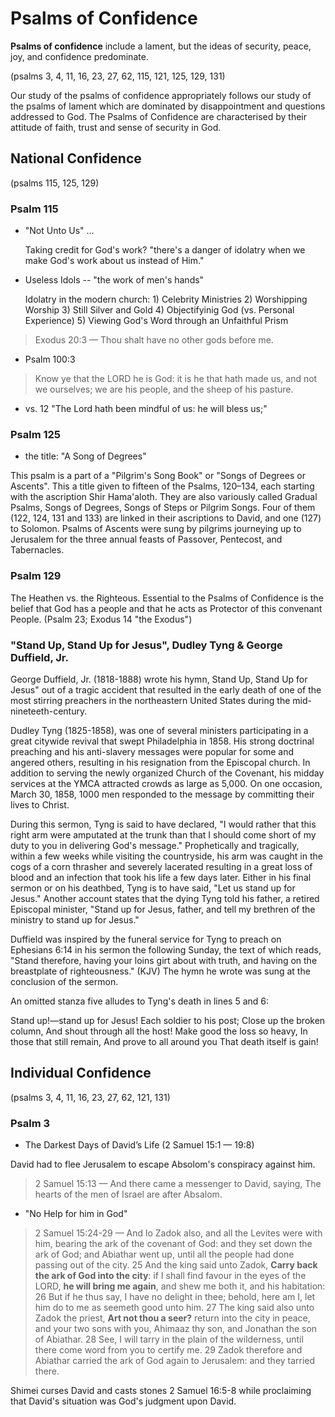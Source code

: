 # Psalms of Confidence

**Psalms of confidence** include a lament, but the ideas of security, peace, joy, and confidence predominate. 

(psalms 3, 4, 11, 16, 23, 27, 62, 115, 121, 125, 129, 131)

Our study of the psalms of confidence appropriately follows our study of the psalms of lament which are dominated by disappointment and questions addressed to God. The Psalms of Confidence are characterised by their attitude of faith, trust and sense of security in God.

## National Confidence

(psalms 115, 125, 129)

### Psalm 115

- "Not Unto Us" ... 
	
	Taking credit for God's work? "there's a danger of idolatry when we make God's work about us instead of Him."

- Useless Idols -- "the work of men's hands"

	Idolatry in the modern church: 1) Celebrity Ministries 2) Worshipping Worship 3) Still Silver and Gold  4) Objectifyinig God (vs. Personal Experience) 5) Viewing God's Word through an Unfaithful Prism

> Exodus 20:3 &mdash; Thou shalt have no other gods before me.

- Psalm 100:3

> Know ye that the LORD he is God: it is he that hath made us, and not we ourselves; we are his people, and the sheep of his pasture.
 
- vs. 12 "The Lord hath been mindful of us: he will bless us;"

### Psalm 125

- the title: "A Song of Degrees"

This psalm is a part of a "Pilgrim's Song Book" or "Songs of Degrees or Ascents". This a title given to fifteen of the Psalms, 120–134, each starting with the ascription Shir Hama'aloth. They are also variously called Gradual Psalms, Songs of Degrees, Songs of Steps or Pilgrim Songs. Four of them (122, 124, 131 and 133) are linked in their ascriptions to David, and one (127) to Solomon. Psalms of Ascents were sung by pilgrims journeying up to Jerusalem for the three annual feasts of Passover, Pentecost, and Tabernacles.


### Psalm 129

The Heathen vs. the Righteous. Essential to the Psalms of Confidence is the belief that God has a people and that he acts as Protector of this convenant People. (Psalm 23; Exodus 14 "the Exodus")

### "Stand Up, Stand Up for Jesus", Dudley Tyng & George Duffield, Jr.

George Duffield, Jr. (1818-1888) wrote his hymn, Stand Up, Stand Up for Jesus" out of a tragic accident that resulted in the early death of one of the most stirring preachers in the northeastern United States during the mid-nineteeth-century. 

Dudley Tyng (1825-1858), was one of several ministers participating in a great citywide revival that swept Philadelphia in 1858. His strong doctrinal preaching and his anti-slavery messages were popular for some and angered others, resulting in his resignation from the Episcopal church. In addition to serving the newly organized Church of the Covenant, his midday services at the YMCA attracted crowds as large as 5,000. On one occasion, March 30, 1858, 1000 men responded to the message by committing their lives to Christ.

During this sermon, Tyng is said to have declared, "I would rather that this right arm were amputated at the trunk than that I should come short of my duty to you in delivering God's message." Prophetically and tragically, within a few weeks while visiting the countryside, his arm was caught in the cogs of a corn thrasher and severely lacerated resulting in a great loss of blood and an infection that took his life a few days later. Either in his final sermon or on his deathbed, Tyng is to have said, "Let us stand up for Jesus." Another account states that the dying Tyng told his father, a retired Episcopal minister, "Stand up for Jesus, father, and tell my brethren of the ministry to stand up for Jesus."

Duffield was inspired by the funeral service for Tyng to preach on Ephesians 6:14 in his sermon the following Sunday, the text of which reads, "Stand therefore, having your loins girt about with truth, and having on the breastplate of righteousness." (KJV) The hymn he wrote was sung at the conclusion of the sermon.

An omitted stanza five alludes to Tyng's death in lines 5 and 6:

Stand up!—stand up for Jesus!
Each soldier to his post;
Close up the broken column,
And shout through all the host!
Make good the loss so heavy,
In those that still remain,
And prove to all around you
That death itself is gain!

## Individual Confidence

(psalms 3, 4, 11, 16, 23, 27, 62, 121, 131)

### Psalm 3

- The Darkest Days of David’s Life (2 Samuel 15:1 &mdash; 19:8)

David had to flee Jerusalem to escape Absolom's conspiracy against him.

> 2 Samuel 15:13 &mdash; And there came a messenger to David, saying, The hearts of the men of Israel are after Absalom. 

- "No Help for him in God"

> 2 Samuel 15:24-29 &mdash; And lo Zadok also, and all the Levites were with him, bearing the ark of the covenant of God: and they set down the ark of God; and Abiathar went up, until all the people had done passing out of the city. 25 And the king said unto Zadok, **Carry back the ark of God into the city**: if I shall find favour in the eyes of the LORD, **he will bring me again**, and shew me both it, and his habitation: 26 But if he thus say, I have no delight in thee; behold, here am I, let him do to me as seemeth good unto him. 27 The king said also unto Zadok the priest, **Art not thou a seer?** return into the city in peace, and your two sons with you, Ahimaaz thy son, and Jonathan the son of Abiathar. 28 See, I will tarry in the plain of the wilderness, until there come word from you to certify me. 29 Zadok therefore and Abiathar carried the ark of God again to Jerusalem: and they tarried there.

Shimei curses David and casts stones 2 Samuel 16:5-8 while proclaiming that David's situation was God's judgment upon David.